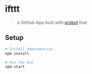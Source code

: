 # ifttt

> a GitHub App built with [probot](https://github.com/probot/probot) that 

## Setup

```sh
# Install dependencies
npm install

# Run the bot
npm start
```
